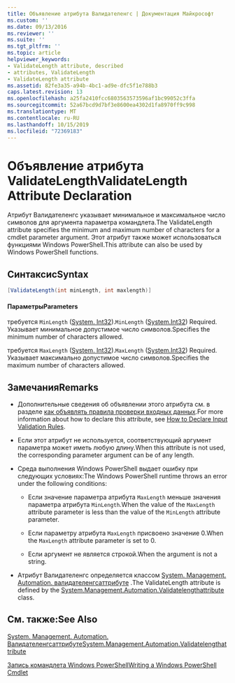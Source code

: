 ```yaml
---
title: Объявление атрибута Валидателенгс | Документация Майкрософт
ms.custom: ''
ms.date: 09/13/2016
ms.reviewer: ''
ms.suite: ''
ms.tgt_pltfrm: ''
ms.topic: article
helpviewer_keywords:
- ValidateLength attribute, described
- attributes, ValidateLength
- ValidateLength attribute
ms.assetid: 82fe3a35-a94b-4bc1-ad9e-dfc5f1e788b3
caps.latest.revision: 13
ms.openlocfilehash: a25fa2410fcc6803563573596af1bc99052c3ffa
ms.sourcegitcommit: 52a67bcd9d7bf3e8600ea4302d1fa8970ff9c998
ms.translationtype: MT
ms.contentlocale: ru-RU
ms.lasthandoff: 10/15/2019
ms.locfileid: "72369183"
---
```

# <a name="validatelength-attribute-declaration"></a><span data-ttu-id="79fdf-102">Объявление атрибута ValidateLength</span><span class="sxs-lookup"><span data-stu-id="79fdf-102">ValidateLength Attribute Declaration</span></span>

<span data-ttu-id="79fdf-103">Атрибут Валидателенгс указывает минимальное и максимальное число символов для аргумента параметра командлета.</span><span class="sxs-lookup"><span data-stu-id="79fdf-103">The ValidateLength attribute specifies the minimum and maximum number of characters for a cmdlet parameter argument.</span></span> <span data-ttu-id="79fdf-104">Этот атрибут также может использоваться функциями Windows PowerShell.</span><span class="sxs-lookup"><span data-stu-id="79fdf-104">This attribute can also be used by Windows PowerShell functions.</span></span>

## <a name="syntax"></a><span data-ttu-id="79fdf-105">Синтаксис</span><span class="sxs-lookup"><span data-stu-id="79fdf-105">Syntax</span></span>

```csharp
[ValidateLength(int minLength, int maxlength)]
```

#### <a name="parameters"></a><span data-ttu-id="79fdf-106">Параметры</span><span class="sxs-lookup"><span data-stu-id="79fdf-106">Parameters</span></span>

<span data-ttu-id="79fdf-107">требуется `MinLength` ([System. Int32](/dotnet/api/System.Int32)).</span><span class="sxs-lookup"><span data-stu-id="79fdf-107">`MinLength` ([System.Int32](/dotnet/api/System.Int32)) Required.</span></span> <span data-ttu-id="79fdf-108">Указывает минимальное допустимое число символов.</span><span class="sxs-lookup"><span data-stu-id="79fdf-108">Specifies the minimum number of characters allowed.</span></span>

<span data-ttu-id="79fdf-109">требуется `MaxLength` ([System. Int32](/dotnet/api/System.Int32)).</span><span class="sxs-lookup"><span data-stu-id="79fdf-109">`MaxLength` ([System.Int32](/dotnet/api/System.Int32)) Required.</span></span> <span data-ttu-id="79fdf-110">Указывает максимально допустимое число символов.</span><span class="sxs-lookup"><span data-stu-id="79fdf-110">Specifies the maximum number of characters allowed.</span></span>

## <a name="remarks"></a><span data-ttu-id="79fdf-111">Замечания</span><span class="sxs-lookup"><span data-stu-id="79fdf-111">Remarks</span></span>

- <span data-ttu-id="79fdf-112">Дополнительные сведения об объявлении этого атрибута см. в разделе [как объявлять правила проверки входных данных](./how-to-validate-parameter-input.md).</span><span class="sxs-lookup"><span data-stu-id="79fdf-112">For more information about how to declare this attribute, see [How to Declare Input Validation Rules](./how-to-validate-parameter-input.md).</span></span>

- <span data-ttu-id="79fdf-113">Если этот атрибут не используется, соответствующий аргумент параметра может иметь любую длину.</span><span class="sxs-lookup"><span data-stu-id="79fdf-113">When this attribute is not used, the corresponding parameter argument can be of any length.</span></span>

- <span data-ttu-id="79fdf-114">Среда выполнения Windows PowerShell выдает ошибку при следующих условиях:</span><span class="sxs-lookup"><span data-stu-id="79fdf-114">The Windows PowerShell runtime throws an error under the following conditions:</span></span>

    - <span data-ttu-id="79fdf-115">Если значение параметра атрибута `MaxLength` меньше значения параметра атрибута `MinLength`.</span><span class="sxs-lookup"><span data-stu-id="79fdf-115">When the value of the `MaxLength` attribute parameter is less than the value of the `MinLength` attribute parameter.</span></span>

    - <span data-ttu-id="79fdf-116">Если параметру атрибута `MaxLength` присвоено значение 0.</span><span class="sxs-lookup"><span data-stu-id="79fdf-116">When the `MaxLength` attribute parameter is set to 0.</span></span>

    - <span data-ttu-id="79fdf-117">Если аргумент не является строкой.</span><span class="sxs-lookup"><span data-stu-id="79fdf-117">When the argument is not a string.</span></span>

- <span data-ttu-id="79fdf-118">Атрибут Валидателенгс определяется классом [System. Management. Automation. валидателенгсаттрибуте](/dotnet/api/System.Management.Automation.ValidateLengthAttribute) .</span><span class="sxs-lookup"><span data-stu-id="79fdf-118">The ValidateLength attribute is defined by the [System.Management.Automation.Validatelengthattribute](/dotnet/api/System.Management.Automation.ValidateLengthAttribute) class.</span></span>

## <a name="see-also"></a><span data-ttu-id="79fdf-119">См. также:</span><span class="sxs-lookup"><span data-stu-id="79fdf-119">See Also</span></span>

[<span data-ttu-id="79fdf-120">System. Management. Automation. Валидателенгсаттрибуте</span><span class="sxs-lookup"><span data-stu-id="79fdf-120">System.Management.Automation.Validatelengthattribute</span></span>](/dotnet/api/System.Management.Automation.ValidateLengthAttribute)

[<span data-ttu-id="79fdf-121">Запись командлета Windows PowerShell</span><span class="sxs-lookup"><span data-stu-id="79fdf-121">Writing a Windows PowerShell Cmdlet</span></span>](./writing-a-windows-powershell-cmdlet.md)
